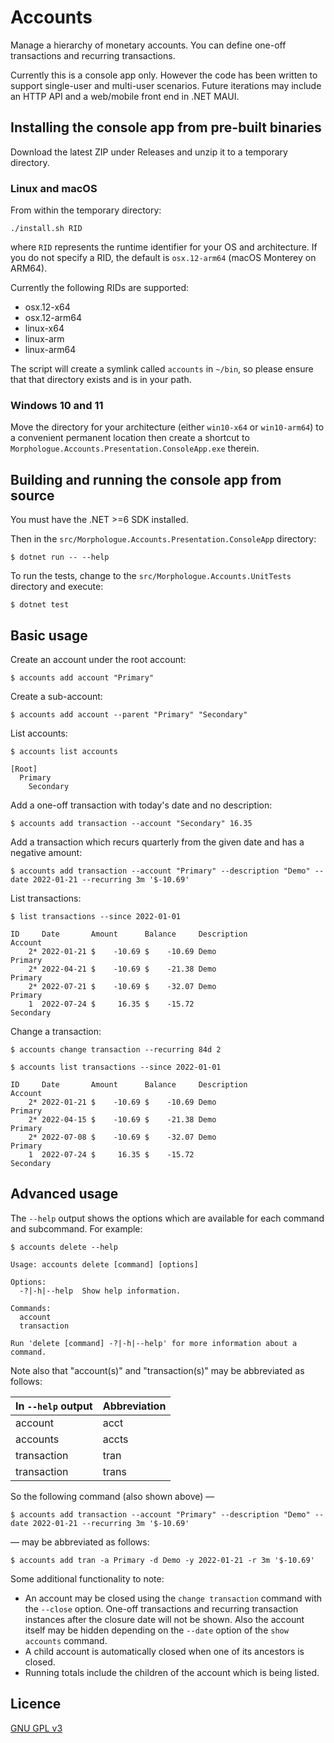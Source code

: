 # Accounts

Manage a hierarchy of monetary accounts. You can define one-off transactions and recurring transactions.

Currently this is a console app only. However the code has been written to support single-user and multi-user
scenarios. Future iterations may include an HTTP API and a web/mobile front end in .NET MAUI.

## Installing the console app from pre-built binaries
Download the latest ZIP under Releases and unzip it to a temporary directory.

### Linux and macOS
From within the temporary directory:

```
./install.sh RID
```

where `RID` represents the runtime identifier for your OS and architecture. If you do not specify a RID, the default is
`osx.12-arm64` (macOS Monterey on ARM64).

Currently the following RIDs are supported:

* osx.12-x64
* osx.12-arm64
* linux-x64
* linux-arm
* linux-arm64

The script will create a symlink called `accounts` in `~/bin`, so please ensure that that directory exists and is in your path.

### Windows 10 and 11
Move the directory for your architecture (either `win10-x64` or `win10-arm64`) to a
convenient permanent location then create a shortcut to `Morphologue.Accounts.Presentation.ConsoleApp.exe` therein.

## Building and running the console app from source
You must have the .NET >=6 SDK installed.

Then in the `src/Morphologue.Accounts.Presentation.ConsoleApp` directory:

```
$ dotnet run -- --help
```

To run the tests, change to the `src/Morphologue.Accounts.UnitTests` directory and execute:

```
$ dotnet test
```

## Basic usage
Create an account under the root account:

```
$ accounts add account "Primary"
```

Create a sub-account:

```
$ accounts add account --parent "Primary" "Secondary"
```

List accounts:

```
$ accounts list accounts

[Root]
  Primary
    Secondary
```

Add a one-off transaction with today's date and no description:

```
$ accounts add transaction --account "Secondary" 16.35
```

Add a transaction which recurs quarterly from the given date and has a negative amount:

```
$ accounts add transaction --account "Primary" --description "Demo" --date 2022-01-21 --recurring 3m '$-10.69'
```

List transactions:

```
$ list transactions --since 2022-01-01

ID     Date       Amount      Balance     Description                              Account
    2* 2022-01-21 $    -10.69 $    -10.69 Demo                                     Primary
    2* 2022-04-21 $    -10.69 $    -21.38 Demo                                     Primary
    2* 2022-07-21 $    -10.69 $    -32.07 Demo                                     Primary
    1  2022-07-24 $     16.35 $    -15.72                                          Secondary
```

Change a transaction:
```
$ accounts change transaction --recurring 84d 2

$ accounts list transactions --since 2022-01-01

ID     Date       Amount      Balance     Description                              Account
    2* 2022-01-21 $    -10.69 $    -10.69 Demo                                     Primary
    2* 2022-04-15 $    -10.69 $    -21.38 Demo                                     Primary
    2* 2022-07-08 $    -10.69 $    -32.07 Demo                                     Primary
    1  2022-07-24 $     16.35 $    -15.72                                          Secondary
```

## Advanced usage

The `--help` output shows the options which are available for each command and subcommand. For example:

```
$ accounts delete --help

Usage: accounts delete [command] [options]

Options:
  -?|-h|--help  Show help information.

Commands:
  account       
  transaction   

Run 'delete [command] -?|-h|--help' for more information about a command.
```

Note also that "account(s)" and "transaction(s)" may be abbreviated as follows:

| In `--help` output | Abbreviation |
|--------------------|--------------|
| account            | acct         |
| accounts           | accts        |
| transaction        | tran         |
| transaction        | trans        |

So the following command (also shown above) —

```
$ accounts add transaction --account "Primary" --description "Demo" --date 2022-01-21 --recurring 3m '$-10.69'
```

— may be abbreviated as follows:

```
$ accounts add tran -a Primary -d Demo -y 2022-01-21 -r 3m '$-10.69'
```

Some additional functionality to note:
* An account may be closed using the `change transaction` command with the `--close` option. One-off transactions and
recurring transaction instances after the closure date will not be shown. Also the account itself may be hidden
depending on the `--date` option of the `show accounts` command.
* A child account is automatically closed when one of its ancestors is closed.
* Running totals include the children of the account which is being listed.

## Licence
[GNU GPL v3](LICENSE)

